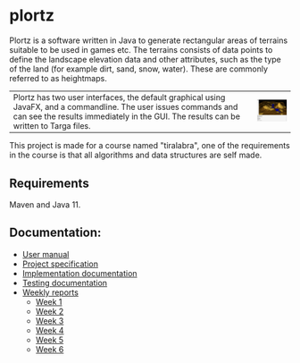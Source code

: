 # plortz
Plortz is a software written in Java to generate rectangular areas of terrains suitable to be used in games etc. The terrains consists of data points to define the landscape elevation data and other attributes, such as the type of the land (for example dirt, sand, snow, water). These are commonly referred to as heightmaps.

<table>
<tr>
<td>Plortz has two user interfaces, the default graphical using JavaFX, and a commandline. The user issues commands and can see the results immediately in the GUI. The results can be written to Targa files.</td>
<td><img src="screenshot.png" width="200px"></td>
</tr>
</table>

This project is made for a course named "tiralabra", one of the requirements in the course is that all algorithms and data structures are self made.

## Requirements
Maven and Java 11.

## Documentation:
* [User manual](documentation/manual.md)
* [Project specification](documentation/project_specification.md)
* [Implementation documentation](documentation/implementation.md)
* [Testing documentation](documentation/testing.md)
* [Weekly reports](weekly_reports/)
  * [Week 1](weekly_reports/week1.md)
  * [Week 2](weekly_reports/week2.md)
  * [Week 3](weekly_reports/week3.md)
  * [Week 4](weekly_reports/week4.md)
  * [Week 5](weekly_reports/week5.md)
  * [Week 6](weekly_reports/week6.md)


